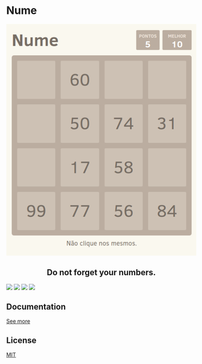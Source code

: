 # Nume

<a href="http://nume.tarsis.cc/">
  <img src="./docs/screenshot.png" />
</a>

<h2 align="center">Do not forget your numbers.</h2>

<div>
<img src="https://img.shields.io/github/actions/workflow/status/brtmvdl/nume/github-release.yml?label=artifacts"  /> <img src="https://img.shields.io/github/actions/workflow/status/brtmvdl/nume/docker-push.yml?label=docker" /> <img src="https://img.shields.io/github/license/brtmvdl/nume" /> <img src="https://img.shields.io/github/stars/brtmvdl/nume?style=social" />
</div>

## Documentation

[See more](./docs/how-to.md)

## License

[MIT](./LICENSE)
